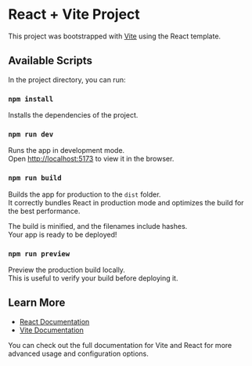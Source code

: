 # React + Vite Project

This project was bootstrapped with [Vite](https://vitejs.dev/) using the React template.

## Available Scripts

In the project directory, you can run:

### `npm install`

Installs the dependencies of the project.

### `npm run dev`

Runs the app in development mode.  
Open [http://localhost:5173](http://localhost:5173) to view it in the browser.

### `npm run build`

Builds the app for production to the `dist` folder.  
It correctly bundles React in production mode and optimizes the build for the best performance.

The build is minified, and the filenames include hashes.  
Your app is ready to be deployed!

### `npm run preview`

Preview the production build locally.  
This is useful to verify your build before deploying it.

## Learn More

- [React Documentation](https://reactjs.org/docs/getting-started.html)
- [Vite Documentation](https://vitejs.dev/)

You can check out the full documentation for Vite and React for more advanced usage and configuration options.
